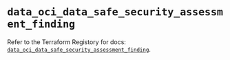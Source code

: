 # `data_oci_data_safe_security_assessment_finding`

Refer to the Terraform Registory for docs: [`data_oci_data_safe_security_assessment_finding`](https://registry.terraform.io/providers/oracle/oci/6.18.0/docs/data-sources/data_safe_security_assessment_finding).
